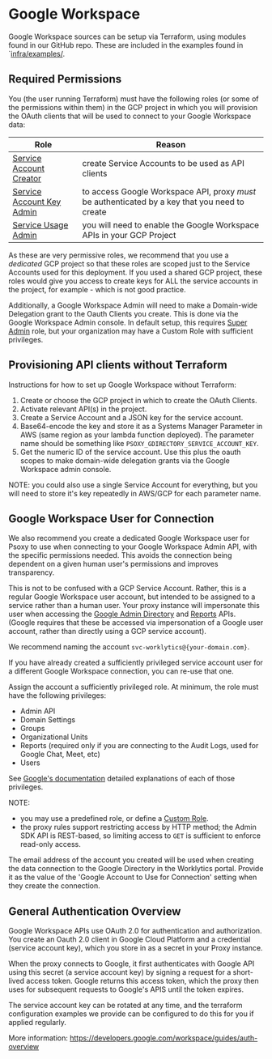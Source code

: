 # Google Workspace

Google Workspace sources can be setup via Terraform, using modules found in our GitHub repo.  These
are included in the examples found in `[infra/examples/](../../infra/examples).


## Required Permissions

You (the user running Terraform) must have the following roles (or some of the permissions within
them) in the GCP project in which you will provision the OAuth clients that will be used to connect to your Google Workspace
data:

| Role                                                                                                       | Reason |
|------------------------------------------------------------------------------------------------------------| ------ |
| [Service Account Creator](https://cloud.google.com/iam/docs/understanding-roles#iam.serviceAccountCreator) | create Service Accounts to be used as API clients |
| [Service Account Key Admin](https://cloud.google.com/iam/docs/understanding-roles#iam.serviceAccountKeyAdmin) | to access Google Workspace API, proxy *must* be authenticated by a key that you need to create |
| [Service Usage Admin](https://cloud.google.com/iam/docs/understanding-roles#serviceusage.serviceUsageAdmin) | you will need to enable the Google Workspace APIs in your GCP Project |

As these are very permissive roles, we recommend that you use a *dedicated* GCP project so that
these roles are scoped just to the Service Accounts used for this deployment. If you used a shared
GCP project, these roles would give you access to create keys for ALL the service accounts in the
project, for example - which is not good practice.

Additionally, a Google Workspace Admin will need to make a Domain-wide Delegation grant to the
Oauth Clients you create. This is done via the Google Workspace Admin console.  In default setup, this
requires [Super Admin](https://support.google.com/a/answer/2405986?hl=en&fl=1) role, but your
organization may have a Custom Role with sufficient privileges.


## Provisioning API clients without Terraform

Instructions for how to set up Google Workspace without Terraform:

  1. Create or choose the GCP project in which to create the OAuth Clients.
  2. Activate relevant API(s) in the project.
  3. Create a Service Account and a JSON key for the service account.
  4. Base64-encode the key and store it as a Systems Manager Parameter in AWS (same region as your
     lambda function deployed).  The parameter name should be something like `PSOXY_GDIRECTORY_SERVICE_ACCOUNT_KEY`.
  5. Get the numeric ID of the service account. Use this plus the oauth scopes to make domain-wide
     delegation grants via the Google Workspace admin console.

NOTE: you could also use a single Service Account for everything, but you will need to store it's
key repeatedly in AWS/GCP for each parameter name.

## Google Workspace User for Connection

We also recommend you create a dedicated Google Workspace user for Psoxy to use when connecting to
your Google Workspace Admin API, with the specific permissions needed. This avoids the connection
being dependent on a given human user's permissions and improves transparency.

This is not to be confused with a GCP Service Account. Rather, this is a regular
Google Workspace user account, but intended to be assigned to a service rather than a human
user. Your proxy instance will impersonate this user when accessing the [Google Admin Directory](https://developers.google.com/admin-sdk/directory/v1/guides)
and [Reports](https://developers.google.com/admin-sdk/reports/v1/guides) APIs. (Google requires
that these be accessed via impersonation of a Google user account, rather than directly using
a GCP service account).

We recommend naming the account `svc-worklytics@{your-domain.com}`.

If you have already created a sufficiently privileged service account user for a different Google
Workspace connection, you can re-use that one.

Assign the account a sufficiently privileged role. At minimum, the role must have the following
privileges:
  * Admin API
  * Domain Settings
  * Groups
  * Organizational Units
  * Reports (required only if you are connecting to the Audit Logs, used for Google Chat, Meet, etc)
  * Users

See [Google's documentation](https://support.google.com/a/answer/1219251?fl=1&sjid=8026519161455224599-NA)
detailed explanations of each of those privileges.

NOTE:
  - you may use a predefined role, or define a [Custom Role](https://support.google.com/a/answer/2406043?fl=1).
  - the proxy rules support restricting access by HTTP method; the Admin SDK API is REST-based, so
    limiting access to `GET` is sufficient to enforce read-only access.

The email address of the account you created will be used when creating the data connection to the
Google Directory in the Worklytics portal. Provide it as the value of the 'Google
Account to Use for Connection' setting when they create the connection.

## General Authentication Overview

Google Workspace APIs use OAuth 2.0 for authentication and authorization. You create an Oauth 2.0
client in Google Cloud Platform and a credential (service account key), which you store in as a
secret in your Proxy instance.

When the proxy connects to Google, it first authenticates with Google API using this secret (a
service account key) by signing a request for a short-lived access token. Google returns this access
token, which the proxy then uses for subsequent requests to Google's APIS until the token expires.

The service account key can be rotated at any time, and the terraform configuration examples we
provide can be configured to do this for you if applied regularly.

More information:
https://developers.google.com/workspace/guides/auth-overview



